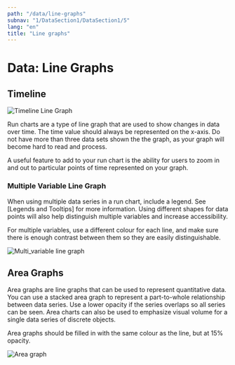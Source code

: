 ```yaml
---
path: "/data/line-graphs"
subnav: "1/DataSection1/DataSection1/5"
lang: "en"
title: "Line graphs"
---
```


# Data: Line Graphs

## Timeline

![Timeline Line Graph](https://github.com/gctools-outilsgc/design-system/blob/master/documentation/examples/line%20graph.png)

Run charts are a type of line graph that are used to show changes in data over time. The time value should always be represented on the x-axis. Do not have more than three data sets shown the the graph, as your graph will become hard to read and process.

A useful feature to add to your run chart is the ability for users to zoom in and out to particular points of time represented on your graph.


### Multiple Variable Line Graph

When using multiple data series in a run chart, include a legend. See [Legends and Tooltips] for more information. Using different shapes for data points will also help distinguish multiple variables and increase accessibility.

For multiple variables, use a different colour for each line, and make sure there is enough contrast between them so they are easily distinguishable.

![Multi_variable line graph](https://github.com/gctools-outilsgc/design-system/blob/master/documentation/examples/line%20graph_2.png)


## Area Graphs

Area graphs are line graphs that can be used to represent quantitative data. You can use a stacked area graph to represent a part-to-whole relationship between data series. Use a lower opacity if the series overlaps so all series can be seen.  Area charts can also be used to emphasize visual volume for a single data series of discrete objects.

Area graphs should be filled in with the same colour as the line, but at 15% opacity.

![Area graph](https://github.com/gctools-outilsgc/design-system/blob/master/documentation/examples/area%20graph.png)
